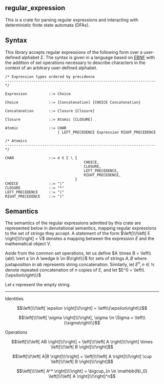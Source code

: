 ## regular_expression

This is a crate for parsing regular expressions and interacting with deterministic finite state automata (DFAs).

## Syntax

This library accepts regular expressions of the following form over a user-defined alphabet $\Sigma$.
The syntax is given in a language based on [EBNF](https://en.wikipedia.org/wiki/Extended_Backus%E2%80%93Naur_form) with the addition of set operations necessary to describe characters in the context of an arbitrary user-defined alphabet.

```text
/* Expression types ordered by precidence
--------------------------------------------------------------------- */

Expression          ::= Choice

Choice              ::= [Concatenation] {CHOICE Concatenation}

Concatenation       ::= Closure {Closure}

Closure             ::= Atomic [CLOSURE]

Atomic              ::= CHAR
                        | LEFT_PRECEDENCE Expression RIGHT_PRECEDENCE

/* Atomics 
--------------------------------------------------------------------- */

CHAR                ::= σ ∈ Σ \ {
                                    CHOICE,
                                    CLOSURE,
                                    LEFT_PRECEDENCE,
                                    RIGHT_PRECEDENCE,
                                }
CHOICE              ::= "|"
CLOSURE             ::= "*"
LEFT_PRECEDENCE     ::= "("
RIGHT_PRECEDENCE    ::= ")"
```

## Semantics

The semantics of the regular expressions admitted by this crate are represented below in denotational semantics, mapping regular expressions to the set of strings they accept.
A statement of the form $\left[\\!\left[ E \right]\\!\right] = V$ denotes a mapping between the expression $E$ and the mathematical object $V$.

Aside from the common set operations, let us define $A \times B = \left\\{ab\\ \vert a \in A \wedge b \in B\right\\}$ for sets of strings $A, B$ where juxtaposition in $ab$ represents string concatenation. Similarly, let $E^n, n \in \mathbb{N}$ denote repeated concatenation of $n$ copies of $E$, and let $E^0 = \left\\{\epsilon\right\\}$

Let $\epsilon$ represent the empty string.

---

Identities

$$\left[\\!\left[ \epsilon \right]\\!\right] = \left\\{\epsilon\right\\}$$

$$\left[\\!\left[ \sigma \right]\\!\right], \sigma \in \Sigma = \left\\{\sigma\right\\}$$

Operations

$$\left[\\!\left[ AB \right]\\!\right] = \left[\\!\left[ A \right]\\!\right] \times \left[\\!\left[ B \right]\\!\right]$$

$$\left[\\!\left[ A|B \right]\\!\right] = \left[\\!\left[ A \right]\\!\right] \cup \left[\\!\left[ B \right]\\!\right]$$

$$\left[\\!\left[ A^* \right]\\!\right] = \bigcup_{n \in \mathbb{N}_0} \left[\\!\left[ A \right]\\!\right]^n$$
